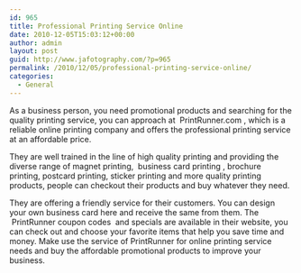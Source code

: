 ```yaml
---
id: 965
title: Professional Printing Service Online
date: 2010-12-05T15:03:12+00:00
author: admin
layout: post
guid: http://www.jafotography.com/?p=965
permalink: /2010/12/05/professional-printing-service-online/
categories:
  - General
---
```

As a business person, you need promotional products and searching for the quality printing service, you can approach at &nbsp;PrintRunner.com&nbsp;, which is a reliable online printing company and offers the professional printing service at an affordable price.

They are well trained in the line of high quality printing and providing the diverse range of magnet printing, &nbsp;business card printing&nbsp;, brochure printing, postcard printing, sticker printing and more quality printing products, people can checkout their products and buy whatever they need.

They are offering a friendly service for their customers. You can design your own business card here and receive the same from them. The &nbsp;PrintRunner coupon codes&nbsp; and specials are available in their website, you can check out and choose your favorite items that help you save time and money. Make use the service of PrintRunner for online printing service needs and buy the affordable promotional products to improve your business.